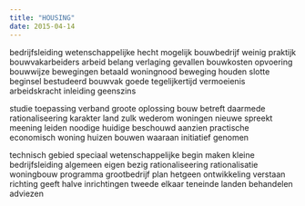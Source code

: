 ```yaml
---
title: "HOUSING"
date: 2015-04-14
---
```


bedrijfsleiding wetenschappelijke hecht mogelijk bouwbedrijf weinig praktijk bouwvakarbeiders arbeid belang verlaging gevallen bouwkosten opvoering bouwwijze bewegingen betaald woningnood beweging houden slotte beginsel bestudeerd bouwvak goede tegelijkertijd vermoeienis arbeidskracht inleiding geenszins

studie toepassing verband groote oplossing bouw betreft daarmede rationaliseering karakter land zulk wederom woningen nieuwe spreekt meening leiden noodige huidige beschouwd aanzien practische economisch woning huizen bouwen waaraan initiatief genomen

technisch gebied speciaal wetenschappelijke begin maken kleine bedrijfsleiding algemeen eigen bezig rationaliseering rationalisatie woningbouw programma grootbedrijf plan hetgeen ontwikkeling verstaan richting geeft halve inrichtingen tweede elkaar teneinde landen behandelen adviezen
